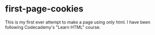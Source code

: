 # first-page-cookies
This is my first ever attempt to make a page using only html. I have been following Codecademy's "Learn HTML" course. 
 
